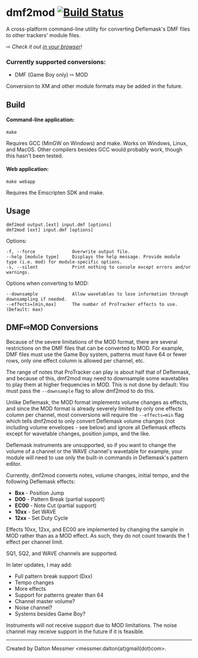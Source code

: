 dmf2mod [![Build Status](https://github.com/messmerd/dmf2mod/workflows/build/badge.svg)](https://github.com/messmerd/dmf2mod/actions?query=workflow%3Abuild)
======

A cross-platform command-line utility for converting Deflemask's DMF files to other trackers' module files.

&#8680; *Check it out [in your browser](https://messmerd.github.io/dmf2mod)!*

### Currently supported conversions:
- DMF (Game Boy only) &#8680; MOD

Conversion to XM and other module formats may be added in the future.

## Build
#### Command-line application:

```
make
```

Requires GCC (MinGW on Windows) and make. Works on Windows, Linux, and MacOS.
Other compilers besides GCC would probably work, though this hasn't been tested.

#### Web application:

```
make webapp
```

Requires the Emscripten SDK and make.

## Usage
```
dmf2mod output.[ext] input.dmf [options]
dmf2mod [ext] input.dmf [options]
```
Options:
```
-f, --force              Overwrite output file.
--help [module type]     Displays the help message. Provide module type (i.e. mod) for module-specific options.
-s, --silent             Print nothing to console except errors and/or warnings.
```

Options when converting to MOD:
```
--downsample             Allow wavetables to lose information through downsampling if needed.
--effects=[min,max]      The number of ProTracker effects to use. (Default: max)
```

## DMF&#8680;MOD Conversions
Because of the severe limitations of the MOD format, there are several restrictions on the DMF files that can be converted to MOD. For example, DMF files must use the Game Boy system, patterns must have 64 or fewer rows, only one effect column is allowed per channel, etc. 

The range of notes that ProTracker can play is about half that of Deflemask, and because of this, dmf2mod may need to downsample some wavetables to play them at higher frequencies in MOD. This is not done by default: You must pass the `--downsample` flag to allow dmf2mod to do this.

Unlike Deflemask, the MOD format implements volume changes as effects, and since the MOD format is already severely limited by only one effects column per channel, most conversions will require the `--effects=min` flag which tells dmf2mod to only convert Deflemask volume changes (not including volume envelopes - see below) and ignore all Deflemask effects except for wavetable changes, position jumps, and the like.

Deflemask instruments are unsupported, so if you want to change the volume of a channel or the WAVE channel's wavetable for example, your module will need to use only the built-in commands in Deflemask's pattern editor.

Currently, dmf2mod converts notes, volume changes, initial tempo, and the following Deflemask effects:
- **Bxx**  - Position Jump
- **D00**  - Pattern Break (partial support)
- **EC00** - Note Cut (partial support)
- **10xx** - Set WAVE
- **12xx** - Set Duty Cycle

Effects 10xx, 12xx, and EC00 are implemented by changing the sample in MOD rather than as a MOD effect. As such, they do not count towards the 1 effect per channel limit.

SQ1, SQ2, and WAVE channels are supported.
 
In later updates, I may add:
- Full pattern break support (Dxx)
- Tempo changes
- More effects
- Support for patterns greater than 64
- Channel master volume?
- Noise channel?
- Systems besides Game Boy?

Instruments will not receive support due to MOD limitations.
The noise channel may receive support in the future if it is feasible.

______
Created by Dalton Messmer <messmer.dalton(at)gmail(dot)com>.
